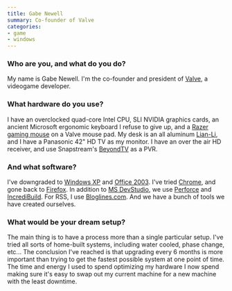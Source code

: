 ```yaml
---
title: Gabe Newell
summary: Co-founder of Valve
categories:
- game
- windows
---
```


### Who are you, and what do you do?

My name is Gabe Newell. I'm the co-founder and president of [Valve](http://www.valvesoftware.com/ "They made a little game called 'Half Life'.'"), a videogame developer.

### What hardware do you use?

I have an overclocked quad-core Intel CPU, SLI NVIDIA graphics cards, an ancient Microsoft ergonomic keyboard I refuse to give up, and a [Razer gaming mouse](http://www2.razerzone.com/MouseGuide/index.html "Razer make gaming peripherals.") on a Valve mouse pad. My desk is an all aluminum [Lian-Li][oa-f1], and I have a Panasonic 42" HD TV as my monitor. I have an over the air HD receiver, and use Snapstream's [BeyondTV][beyond-tv] as a PVR.

### And what software?

I've downgraded to [Windows XP][windows-xp] and [Office 2003][office]. I've tried [Chrome][], and gone back to [Firefox][]. In addition to [MS DevStudio][visual-studio], we use [Perforce][] and [IncrediBuild][]. For RSS, I use [Bloglines.com][bloglines]. And we have a bunch of tools we have created ourselves.

### What would be your dream setup?

The main thing is to have a process more than a single particular setup. I've tried all sorts of home-built systems, including water cooled, phase change, etc... The conclusion I've reached is that upgrading every 6 months is more important than trying to get the fastest possible system at one point of time. The time and energy I used to spend optimizing my hardware I now spend making sure it's easy to swap out my current machine for a new machine with the least downtime.

[oa-f1]: https://www.anandtech.com/show/1750 "An aluminium desk."
[beyond-tv]: https://en.wikipedia.org/wiki/Beyond_TV "Software for recording and watching TV."
[bloglines]: https://en.wikipedia.org/wiki/Bloglines "A web-based feed reader."
[chrome]: https://www.google.com/intl/en/chrome/browser/ "A WebKit-based browser, where each tab runs in its own thread."
[firefox]: https://www.mozilla.org/en-US/firefox/new/ "A cross-platform open-source web browser."
[incredibuild]: https://www.incredibuild.com/ "A grid computing software package."
[office]: https://products.office.com/en-us/home "An office productivity suite."
[perforce]: https://www.perforce.com/ "A software configuration and deploy suite."
[visual-studio]: http://www.visualstudio.com "A Windows development environment."
[windows-xp]: https://en.wikipedia.org/wiki/Windows_XP "An operating system for x86 computers."
